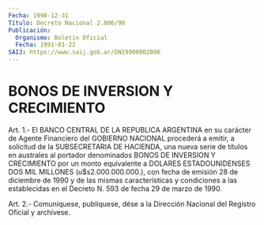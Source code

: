 ```yaml
---
Fecha: 1990-12-31
Título: Decreto Nacional 2.806/90
Publicación:
  Organismo: Boletín Oficial
  Fecha: 1991-01-22
SAIJ: https://www.saij.gob.ar/DN19900002806
---
```

# BONOS DE INVERSION Y CRECIMIENTO

<a id="1"></a>
Art.  1.-  El  BANCO  CENTRAL  DE LA REPUBLICA ARGENTINA en su carácter  de Agente Financiero del GOBIERNO  NACIONAL  procederá  a emitir, a solicitud  de  la  SUBSECRETARIA  DE  HACIENDA, una nueva serie  de  títulos  en australes al portador denominados  BONOS  DE INVERSION  Y  CRECIMIENTO   por  un  monto  equivalente  a  DOLARES ESTADOUNIDENSES DOS MIL MILLONES  (u$s2.000.000.000.), con fecha de emisión 28 de diciembre de 1990 y de  las  mismas características y condiciones a las establecidas en el Decreto  N. 593 de fecha 29 de marzo de 1990.

<a id="2"></a>
Art. 2.- Comuníquese, publíquese, dése a la Dirección Nacional del Registro Oficial y archívese.